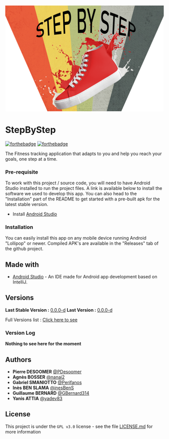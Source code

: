![baniere](sbslogo.png)
# StepByStep

[![forthebadge](https://forthebadge.com/images/badges/0-percent-optimized.svg)](https://forthebadge.com)
[![forthebadge](https://forthebadge.com/images/badges/built-for-android.svg)](https://forthebadge.com)

The Fitness tracking application that adapts to you and help you reach your goals, one step at a time.

### Pre-requisite

To work with this project / source code, you will need to have Android Studio installed to run the project files.
A link is available below to install the software we used to develop this app.
You can also head to the "Installation" part of the README to get started with a pre-built apk for the latest stable version.

- Install [Android Studio](https://developer.android.com/studio)

### Installation

You can easily install this app on any mobile device running Android "Lollipop" or newer.
Compiled APK's are available in the "Releases" tab of the github project.

## Made with

* [Android Studio](https://developer.android.com/studio) - An IDE made for Android app development based on IntelliJ.

## Versions
**Last Stable Version :** [0.0.0-d](https://github.com/GBernard314/stepbystep/tags)
**Last Version :** [0.0.0-d](https://github.com/GBernard314/stepbystep/tags)

Full Versions list : [Click here to see](https://github.com/GBernard314/stepbystep/tags)

### Version Log  

**Nothing to see here for the moment**

## Authors

* **Pierre DESOOMER** [@PDesoomer](https://github.com/PDesoomer)
* **Agnès BOSSER** [@nanai2](https://github.com/nanai2)
* **Gabriel SMANIOTTO** [@Perifanos](https://github.com/Perifanos)
* **Inès BEN SLAMA** [@inesBenS](https://github.com/inesBenS)
* **Guillaume BERNARD** [@GBernard314](https://github.com/GBernard314)
* **Yanis ATTIA** [@yadev83](https://github.com/yadev83)

## License

This project is under the ``GPL v3.0`` license - see the file [LICENSE.md](LICENSE.md) for more information

